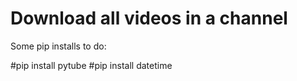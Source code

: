 # Download all videos in a channel
 
Some pip installs to do:

#pip install pytube
#pip install datetime
